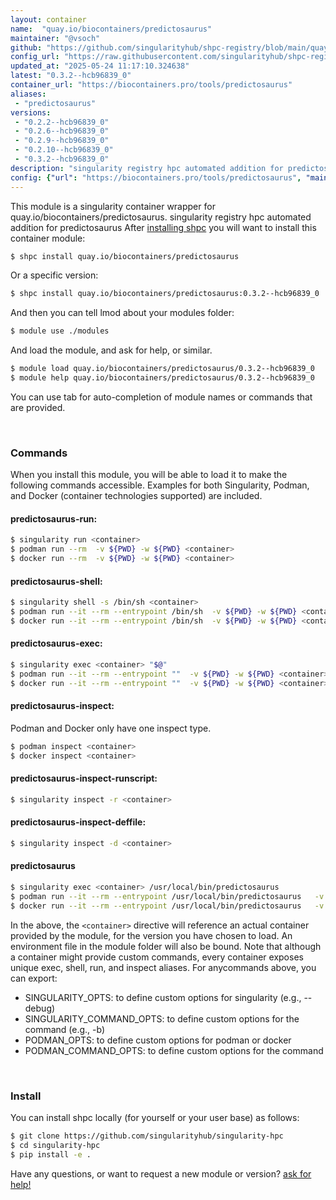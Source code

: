 ```yaml
---
layout: container
name:  "quay.io/biocontainers/predictosaurus"
maintainer: "@vsoch"
github: "https://github.com/singularityhub/shpc-registry/blob/main/quay.io/biocontainers/predictosaurus/container.yaml"
config_url: "https://raw.githubusercontent.com/singularityhub/shpc-registry/main/quay.io/biocontainers/predictosaurus/container.yaml"
updated_at: "2025-05-24 11:17:10.324638"
latest: "0.3.2--hcb96839_0"
container_url: "https://biocontainers.pro/tools/predictosaurus"
aliases:
 - "predictosaurus"
versions:
 - "0.2.2--hcb96839_0"
 - "0.2.6--hcb96839_0"
 - "0.2.9--hcb96839_0"
 - "0.2.10--hcb96839_0"
 - "0.3.2--hcb96839_0"
description: "singularity registry hpc automated addition for predictosaurus"
config: {"url": "https://biocontainers.pro/tools/predictosaurus", "maintainer": "@vsoch", "description": "singularity registry hpc automated addition for predictosaurus", "latest": {"0.3.2--hcb96839_0": "sha256:387aba70be685e80e480e25508dcb82e04d026c6b9521c7e2302e3973611f0b3"}, "tags": {"0.2.2--hcb96839_0": "sha256:1d54fbe56d05b18bd3d1738b5a7b6003453fcd728cbcf5c375a4c293a57713f8", "0.2.6--hcb96839_0": "sha256:5b55b9230c15f7522e9cc28cae31174e0017a09f8dd05b5b1a17430e5d321462", "0.2.9--hcb96839_0": "sha256:b7f0dbe4ace67b6641a193141ffcdcba43897b0b7a624b1131f2f06799a973ca", "0.2.10--hcb96839_0": "sha256:e80342be635429d7a5a54f69d028ffcd83fefb31da37485603d03ed76f9e6f65", "0.3.2--hcb96839_0": "sha256:387aba70be685e80e480e25508dcb82e04d026c6b9521c7e2302e3973611f0b3"}, "docker": "quay.io/biocontainers/predictosaurus", "aliases": {"predictosaurus": "/usr/local/bin/predictosaurus"}}
---
```


This module is a singularity container wrapper for quay.io/biocontainers/predictosaurus.
singularity registry hpc automated addition for predictosaurus
After [installing shpc](#install) you will want to install this container module:


```bash
$ shpc install quay.io/biocontainers/predictosaurus
```

Or a specific version:

```bash
$ shpc install quay.io/biocontainers/predictosaurus:0.3.2--hcb96839_0
```

And then you can tell lmod about your modules folder:

```bash
$ module use ./modules
```

And load the module, and ask for help, or similar.

```bash
$ module load quay.io/biocontainers/predictosaurus/0.3.2--hcb96839_0
$ module help quay.io/biocontainers/predictosaurus/0.3.2--hcb96839_0
```

You can use tab for auto-completion of module names or commands that are provided.

<br>

### Commands

When you install this module, you will be able to load it to make the following commands accessible.
Examples for both Singularity, Podman, and Docker (container technologies supported) are included.

#### predictosaurus-run:

```bash
$ singularity run <container>
$ podman run --rm  -v ${PWD} -w ${PWD} <container>
$ docker run --rm  -v ${PWD} -w ${PWD} <container>
```

#### predictosaurus-shell:

```bash
$ singularity shell -s /bin/sh <container>
$ podman run --it --rm --entrypoint /bin/sh  -v ${PWD} -w ${PWD} <container>
$ docker run --it --rm --entrypoint /bin/sh  -v ${PWD} -w ${PWD} <container>
```

#### predictosaurus-exec:

```bash
$ singularity exec <container> "$@"
$ podman run --it --rm --entrypoint ""  -v ${PWD} -w ${PWD} <container> "$@"
$ docker run --it --rm --entrypoint ""  -v ${PWD} -w ${PWD} <container> "$@"
```

#### predictosaurus-inspect:

Podman and Docker only have one inspect type.

```bash
$ podman inspect <container>
$ docker inspect <container>
```

#### predictosaurus-inspect-runscript:

```bash
$ singularity inspect -r <container>
```

#### predictosaurus-inspect-deffile:

```bash
$ singularity inspect -d <container>
```


#### predictosaurus

```bash
$ singularity exec <container> /usr/local/bin/predictosaurus
$ podman run --it --rm --entrypoint /usr/local/bin/predictosaurus   -v ${PWD} -w ${PWD} <container> -c " $@"
$ docker run --it --rm --entrypoint /usr/local/bin/predictosaurus   -v ${PWD} -w ${PWD} <container> -c " $@"
```



In the above, the `<container>` directive will reference an actual container provided
by the module, for the version you have chosen to load. An environment file in the
module folder will also be bound. Note that although a container
might provide custom commands, every container exposes unique exec, shell, run, and
inspect aliases. For anycommands above, you can export:

 - SINGULARITY_OPTS: to define custom options for singularity (e.g., --debug)
 - SINGULARITY_COMMAND_OPTS: to define custom options for the command (e.g., -b)
 - PODMAN_OPTS: to define custom options for podman or docker
 - PODMAN_COMMAND_OPTS: to define custom options for the command

<br>

### Install

You can install shpc locally (for yourself or your user base) as follows:

```bash
$ git clone https://github.com/singularityhub/singularity-hpc
$ cd singularity-hpc
$ pip install -e .
```

Have any questions, or want to request a new module or version? [ask for help!](https://github.com/singularityhub/singularity-hpc/issues)